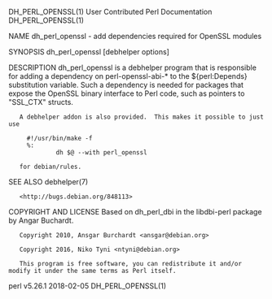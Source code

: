 DH_PERL_OPENSSL(1)                                                                                                                        User Contributed Perl Documentation                                                                                                                        DH_PERL_OPENSSL(1)

NAME
       dh_perl_openssl - add dependencies required for OpenSSL modules

SYNOPSIS
       dh_perl_openssl [debhelper options]

DESCRIPTION
       dh_perl_openssl is a debhelper program that is responsible for adding a dependency on perl-openssl-abi-* to the ${perl:Depends} substitution variable.  Such a dependency is needed for packages that expose the OpenSSL binary interface to Perl code, such as pointers to "SSL_CTX" structs.

       A debhelper addon is also provided.  This makes it possible to just use

         #!/usr/bin/make -f
         %:
                 dh $@ --with perl_openssl

       for debian/rules.

SEE ALSO
       debhelper(7)

       <http://bugs.debian.org/848113>

COPYRIGHT AND LICENSE
       Based on dh_perl_dbi in the libdbi-perl package by Angar Buchardt.

       Copyright 2010, Ansgar Burchardt <ansgar@debian.org>

       Copyright 2016, Niko Tyni <ntyni@debian.org>

       This program is free software, you can redistribute it and/or modify it under the same terms as Perl itself.

perl v5.26.1                                                                                                                                           2018-02-05                                                                                                                                    DH_PERL_OPENSSL(1)
